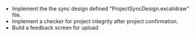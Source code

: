 - Implement the the sync design defined "ProjectSyncDesign.excalidraw" file.
- Implement a checker for project integrity after project confirmation.
- Build a feedback screen for upload